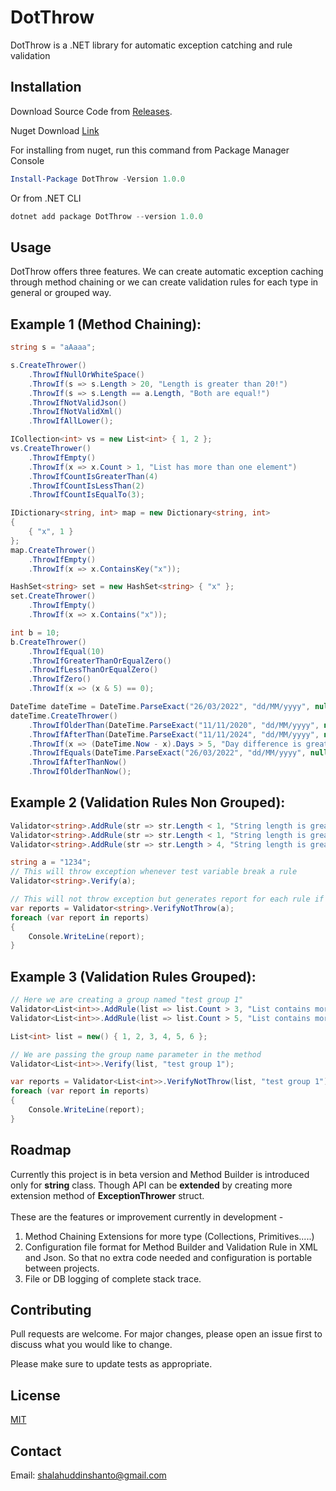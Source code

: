 # DotThrow

DotThrow is a .NET library for automatic exception catching and rule validation

## Installation

Download Source Code from [Releases](https://github.com/shanto462/DotThrow/releases).

Nuget Download [Link](https://www.nuget.org/packages/DotThrow/)

For installing from nuget, run this command from Package Manager Console
```powershell
Install-Package DotThrow -Version 1.0.0
```
Or from .NET CLI
```powershell
dotnet add package DotThrow --version 1.0.0
```


## Usage

DotThrow offers three features. We can create automatic exception caching through method chaining or we can create validation rules for each type in general or grouped way.

## Example 1 (Method Chaining):

```csharp
string s = "aAaaa";

s.CreateThrower()
    .ThrowIfNullOrWhiteSpace()
    .ThrowIf(s => s.Length > 20, "Length is greater than 20!")
    .ThrowIf(s => s.Length == a.Length, "Both are equal!")
    .ThrowIfNotValidJson()
    .ThrowIfNotValidXml()
    .ThrowIfAllLower();

ICollection<int> vs = new List<int> { 1, 2 };
vs.CreateThrower()
    .ThrowIfEmpty()
    .ThrowIf(x => x.Count > 1, "List has more than one element")
    .ThrowIfCountIsGreaterThan(4)
    .ThrowIfCountIsLessThan(2)
    .ThrowIfCountIsEqualTo(3);

IDictionary<string, int> map = new Dictionary<string, int>
{
    { "x", 1 }
};
map.CreateThrower()
    .ThrowIfEmpty()
    .ThrowIf(x => x.ContainsKey("x"));

HashSet<string> set = new HashSet<string> { "x" };
set.CreateThrower()
    .ThrowIfEmpty()
    .ThrowIf(x => x.Contains("x"));

int b = 10;
b.CreateThrower()
    .ThrowIfEqual(10)
    .ThrowIfGreaterThanOrEqualZero()
    .ThrowIfLessThanOrEqualZero()
    .ThrowIfZero()
    .ThrowIf(x => (x & 5) == 0);

DateTime dateTime = DateTime.ParseExact("26/03/2022", "dd/MM/yyyy", null);
dateTime.CreateThrower()
    .ThrowIfOlderThan(DateTime.ParseExact("11/11/2020", "dd/MM/yyyy", null))
    .ThrowIfAfterThan(DateTime.ParseExact("11/11/2024", "dd/MM/yyyy", null))
    .ThrowIf(x => (DateTime.Now - x).Days > 5, "Day difference is greater than 5!")
    .ThrowIfEquals(DateTime.ParseExact("26/03/2022", "dd/MM/yyyy", null))
    .ThrowIfAfterThanNow()
    .ThrowIfOlderThanNow();

```
## Example 2 (Validation Rules Non Grouped):

```csharp
Validator<string>.AddRule(str => str.Length < 1, "String length is greater than 2", typeof(InvalidDataException), "String length is less than equal to 2");
Validator<string>.AddRule(str => str.Length < 1, "String length is greater than 3", typeof(InvalidDataException));
Validator<string>.AddRule(str => str.Length > 4, "String length is greater than 4", typeof(InvalidDataException), "String length is less than equal to 4");

string a = "1234";
// This will throw exception whenever test variable break a rule
Validator<string>.Verify(a);

// This will not throw exception but generates report for each rule if test variable breaks it or not
var reports = Validator<string>.VerifyNotThrow(a);
foreach (var report in reports)
{
    Console.WriteLine(report);
}
```
## Example 3 (Validation Rules Grouped):

```csharp
// Here we are creating a group named "test group 1"
Validator<List<int>>.AddRule(list => list.Count > 3, "List contains more than 3 items", typeof(OverflowException), "List Contains Regular items", "test group 1");
Validator<List<int>>.AddRule(list => list.Count > 5, "List contains more than 5 items", typeof(OverflowException), "List Contains Regular items", "test group 1");

List<int> list = new() { 1, 2, 3, 4, 5, 6 };

// We are passing the group name parameter in the method
Validator<List<int>>.Verify(list, "test group 1");

var reports = Validator<List<int>>.VerifyNotThrow(list, "test group 1");
foreach (var report in reports)
{
    Console.WriteLine(report);
}
```

## Roadmap
Currently this project is in beta version and Method Builder is introduced only for **string** class. Though API can be **extended** by creating more extension method of **ExceptionThrower** struct.\
\
These are the features or improvement currently in development - 
1. Method Chaining Extensions for more type (Collections, Primitives.....)
2. Configuration file format for Method Builder and Validation Rule in XML and Json. So that no extra code needed and configuration is portable between projects.
3. File or DB logging of complete stack trace.

## Contributing
Pull requests are welcome. For major changes, please open an issue first to discuss what you would like to change.

Please make sure to update tests as appropriate.
## License
[MIT](https://choosealicense.com/licenses/mit/)
## Contact
Email: <shalahuddinshanto@gmail.com>
